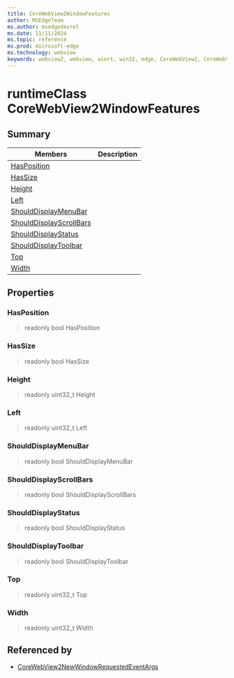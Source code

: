 ```yaml
---
title: CoreWebView2WindowFeatures
author: MSEdgeTeam
ms.author: msedgedevrel
ms.date: 11/11/2024
ms.topic: reference
ms.prod: microsoft-edge
ms.technology: webview
keywords: webview2, webview, winrt, win32, edge, CoreWebView2, CoreWebView2Controller, browser control, edge html, CoreWebView2WindowFeatures
---
```


# runtimeClass CoreWebView2WindowFeatures



## Summary

Members|Description
--|--
[HasPosition](#hasposition) | 
[HasSize](#hassize) | 
[Height](#height) | 
[Left](#left) | 
[ShouldDisplayMenuBar](#shoulddisplaymenubar) | 
[ShouldDisplayScrollBars](#shoulddisplayscrollbars) | 
[ShouldDisplayStatus](#shoulddisplaystatus) | 
[ShouldDisplayToolbar](#shoulddisplaytoolbar) | 
[Top](#top) | 
[Width](#width) | 

## Properties

### HasPosition

> readonly  bool HasPosition

### HasSize

> readonly  bool HasSize

### Height

> readonly  uint32_t Height

### Left

> readonly  uint32_t Left

### ShouldDisplayMenuBar

> readonly  bool ShouldDisplayMenuBar

### ShouldDisplayScrollBars

> readonly  bool ShouldDisplayScrollBars

### ShouldDisplayStatus

> readonly  bool ShouldDisplayStatus

### ShouldDisplayToolbar

> readonly  bool ShouldDisplayToolbar

### Top

> readonly  uint32_t Top

### Width

> readonly  uint32_t Width






## Referenced by

- [CoreWebView2NewWindowRequestedEventArgs](corewebview2newwindowrequestedeventargs.md)
